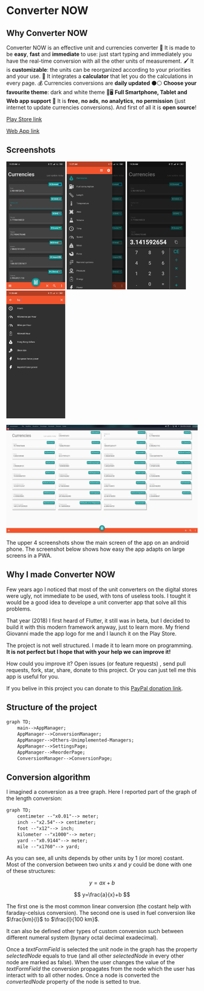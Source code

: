 # Converter NOW

## Why Converter NOW

Converter NOW is an effective unit and currencies converter
🚀 It is made to be **easy**, **fast** and **immediate** to use: just start typing and immediately you have the real-time conversion  with all the other units of measurement.
🖌️ It is <b>customizable</b>: the units can be reorganized according to your priorities and your use.
🔢 It integrates a <b>calculator</b> that let you do the calculations in every page.
💰 Currencies conversions are <b>daily updated</b>
⚫⚪ **Choose your favourite theme**: dark and white theme
📱🖥️ **Full Smartphone, Tablet and Web app support**
💯 It is **free**, **no ads**, **no analytics**, **no permission** (just internet to update currencies conversions). And first of all it is **open source**!

[Play Store link](https://play.google.com/store/apps/details?id=com.ferrarid.converterpro)

[Web App link](https://ferraridamiano.github.io/ConverterNowWeb/#/)

## Screenshots

<img title="" src="screenshots/SS_android_01.jpg" alt="SS_android_01.jpg" width="155"> <img src="screenshots/SS_android_02.jpg" title="" alt="SS_android_02.jpg" width="155"> <img title="" src="screenshots/SS_android_03.jpg" alt="SS_android_03.jpg" width="155"> <img title="" src="screenshots/SS_android_04.jpg" alt="SS_android_04.jpg" width="155">

<img title="" src="screenshots/SS_web_01.png" width="620">

The upper 4 screenshots show the main screen of the app on an android phone. The screenshot below shows how easy the app adapts on large screens in a PWA.

## Why I made Converter NOW

Few years ago I noticed that most of the unit converters on the digital stores were ugly, not immediate to be used, with tons of useless tools. I tought it would be a  good idea to develope a unit converter app that solve all this problems.

That year (2018) I first heard of Flutter, it still was in beta, but I decided to build it with this modern framework anyway, just to learn more. My friend Giovanni made the app logo for me and I launch it on the Play Store.

The project is not well structured. I made it to learn more on programming. **It is not perfect but I hope that with your help we can improve it!**

How could you improve it? Open issues (or feature requests) , send pull requests, fork, star, share, donate to this project. Or you can just tell me this app is useful for you. 

If you belive in this project you can donate to this [PayPal donation link](https://www.paypal.me/DemApps).

## Structure of the project

```mermaid
graph TD;
    main-->AppManager;
    AppManager-->ConversionManager;
    AppManager-->Others-Unimplemented-Managers;
    AppManager-->SettingsPage;
    AppManager-->ReorderPage;
    ConversionManager-->ConversionPage;
```

## Conversion algorithm

I imagined a conversion as a tree graph. Here I reported part of the graph of the length conversion:

```mermaid
graph TD;
    centimeter --"x0.01"--> meter;
    inch --"x2.54"--> centimeter;
    foot --"x12"--> inch;
    kilometer --"x1000"--> meter;
    yard --"x0.9144"--> meter;
    mile --"x1760"--> yard;
```

As you can see, all units depends by other units by 1 (or more) costant. Most of the conversion between two units $x$ and $y$ could be done with one of these structures:

$$
y=ax+b
$$

$$
y=\frac{a}{x}+b
$$

The first one is the most common linear conversion (the costant help with faraday-celsius conversion).  The second one is used in fuel conversion like $\frac{km}{l}$  to $\frac{l}{100 km}$.

It can also be defined other types of custom conversion such between different numeral system (bynary octal decimal exadecimal).

Once a *textFormField* is selected the unit node in the graph has the property *selectedNode* equals to true (and all other *selectedNode* in every other node are marked as false). When the user changes the value of the *textFormField* the conversion propagates from the node which the user has interact with to all other nodes. Once a node is converted the *convertedNode* property of the node is setted to true.
